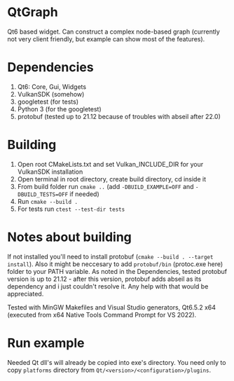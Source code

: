 # QtGraph
Qt6 based widget. Can construct a complex node-based graph (currently not very client friendly, but example can show most of the features).

# Dependencies

1. Qt6: Core, Gui, Widgets
2. VulkanSDK (somehow)
3. googletest (for tests)
4. Python 3 (for the googletest)
5. protobuf (tested up to 21.12 because of troubles with abseil after 22.0)

# Building

1. Open root CMakeLists.txt and set Vulkan_INCLUDE_DIR for your VulkanSDK installation
2. Open terminal in root directory, create build directory, cd inside it
3. From build folder run ``` cmake .. ``` (add `-DBUILD_EXAMPLE=OFF` and `-DBUILD_TESTS=OFF` if needed)
4. Run ``` cmake --build . ```
5. For tests run ``` ctest --test-dir tests ```

# Notes about building

If not installed you'll need to install protobuf (``` cmake --build . --target install ```). Also it might be neccesary to add `protobuf/bin` (protoc.exe here) folder to your PATH variable. 
As noted in the Dependencies, tested protobuf version is up to 21.12 - after this version, protobuf adds abseil as its dependency and i just couldn't resolve it. Any help with that would be appreciated.

Tested with MinGW Makefiles and Visual Studio generators, Qt6.5.2 x64 (executed from x64 Native Tools Command Prompt for VS 2022).

# Run example

Needed Qt dll's will already be copied into exe's directory. You need only to copy `platforms` directory from `Qt/<version>/<configuration>/plugins`.

